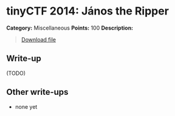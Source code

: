 # tinyCTF 2014: János the Ripper

**Category:** Miscellaneous
**Points:** 100
**Description:**

> [Download file](misc100.zip)

## Write-up

(TODO)

## Other write-ups

* none yet
